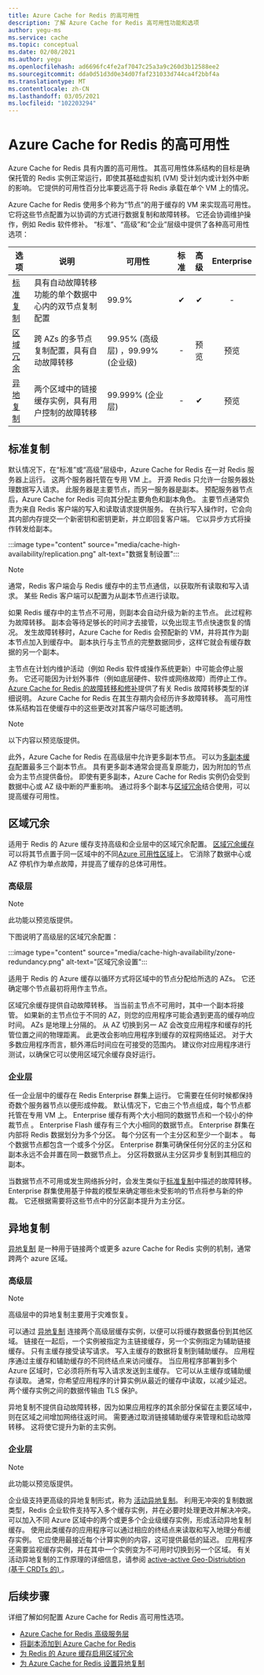 ```yaml
---
title: Azure Cache for Redis 的高可用性
description: 了解 Azure Cache for Redis 高可用性功能和选项
author: yegu-ms
ms.service: cache
ms.topic: conceptual
ms.date: 02/08/2021
ms.author: yegu
ms.openlocfilehash: ad6696fc4fe2af7047c25a3a9c260d3b12588ee2
ms.sourcegitcommit: dda0d51d3d0e34d07faf231033d744ca4f2bbf4a
ms.translationtype: MT
ms.contentlocale: zh-CN
ms.lasthandoff: 03/05/2021
ms.locfileid: "102203294"
---
```

# <a name="high-availability-for-azure-cache-for-redis"></a>Azure Cache for Redis 的高可用性

Azure Cache for Redis 具有内置的高可用性。 其高可用性体系结构的目标是确保托管的 Redis 实例正常运行，即使其基础虚拟机 (VM) 受计划内或计划外中断的影响。 它提供的可用性百分比率要远高于将 Redis 承载在单个 VM 上的情况。

Azure Cache for Redis 使用多个称为“节点”的用于缓存的 VM 来实现高可用性。 它将这些节点配置为以协调的方式进行数据复制和故障转移。 它还会协调维护操作，例如 Redis 软件修补。 “标准”、“高级”和“企业”层级中提供了各种高可用性选项：

| 选项 | 说明 | 可用性 | 标准 | 高级 | Enterprise |
| ------------------- | ------- | ------- | :------: | :---: | :---: |
| [标准复制](#standard-replication)| 具有自动故障转移功能的单个数据中心内的双节点复制配置 | 99.9% |✔|✔|-|
| [区域冗余](#zone-redundancy) | 跨 AZs 的多节点复制配置，具有自动故障转移 | 99.95% (高级层) ，99.99% (企业级)  |-|预览|预览|
| [异地复制](#geo-replication) | 两个区域中的链接缓存实例，具有用户控制的故障转移 | 99.999% (企业层)  |-|✔|预览|

## <a name="standard-replication"></a>标准复制

默认情况下，在“标准”或“高级”层级中，Azure Cache for Redis 在一对 Redis 服务器上运行。 这两个服务器托管在专用 VM 上。 开源 Redis 只允许一台服务器处理数据写入请求。 此服务器是主要节点，而另一服务器是副本。 预配服务器节点后，Azure Cache for Redis 可向其分配主要角色和副本角色。 主要节点通常负责为来自 Redis 客户端的写入和读取请求提供服务。 在执行写入操作时，它会向其内部内存提交一个新密钥和密钥更新，并立即回复客户端。 它以异步方式将操作转发给副本。

:::image type="content" source="media/cache-high-availability/replication.png" alt-text="数据复制设置":::
   
>[!NOTE]
>通常，Redis 客户端会与 Redis 缓存中的主节点通信，以获取所有读取和写入请求。 某些 Redis 客户端可以配置为从副本节点进行读取。
>
>

如果 Redis 缓存中的主节点不可用，则副本会自动升级为新的主节点。 此过程称为故障转移。 副本会等待足够长的时间才去接管，以免出现主节点快速恢复的情况。 发生故障转移时，Azure Cache for Redis 会预配新的 VM，并将其作为副本节点加入到缓存中。 副本执行与主节点的完整数据同步，这样它就会有缓存数据的另一个副本。

主节点在计划内维护活动（例如 Redis 软件或操作系统更新）中可能会停止服务。 它还可能因为计划外事件（例如底层硬件、软件或网络故障）而停止工作。 [Azure Cache for Redis 的故障转移和修补](cache-failover.md)提供了有关 Redis 故障转移类型的详细说明。 Azure Cache for Redis 在其生存期内会经历许多故障转移。 高可用性体系结构旨在使缓存中的这些更改对其客户端尽可能透明。

>[!NOTE]
>以下内容以预览版提供。
>
>

此外，Azure Cache for Redis 在高级层中允许更多副本节点。 可以为[多副本缓存](cache-how-to-multi-replicas.md)配置最多三个副本节点。 具有更多副本通常会提高复原能力，因为附加的节点会为主节点提供备份。 即使有更多副本，Azure Cache for Redis 实例仍会受到数据中心或 AZ 级中断的严重影响。 通过将多个副本与[区域冗余](#zone-redundancy)结合使用，可以提高缓存可用性。

## <a name="zone-redundancy"></a>区域冗余

适用于 Redis 的 Azure 缓存支持高级和企业层中的区域冗余配置。 [区域冗余缓存](cache-how-to-zone-redundancy.md)可以将其节点置于同一区域中的不同[Azure 可用性区域](../availability-zones/az-overview.md)上。 它消除了数据中心或 AZ 停机作为单点故障，并提高了缓存的总体可用性。

### <a name="premium-tier"></a>高级层

>[!NOTE]
>此功能以预览版提供。
>
>

下图说明了高级层的区域冗余配置：

:::image type="content" source="media/cache-high-availability/zone-redundancy.png" alt-text="区域冗余设置":::
   
适用于 Redis 的 Azure 缓存以循环方式将区域中的节点分配给所选的 AZs。 它还确定哪个节点最初将用作主节点。

区域冗余缓存提供自动故障转移。 当当前主节点不可用时，其中一个副本将接管。 如果新的主节点位于不同的 AZ，则您的应用程序可能会遇到更高的缓存响应时间。 AZs 是地理上分隔的。 从 AZ 切换到另一 AZ 会改变应用程序和缓存的托管位置之间的物理距离。 此更改会影响应用程序到缓存的双程网络延迟。 对于大多数应用程序而言，额外滞后时间应在可接受的范围内。 建议你对应用程序进行测试，以确保它可以使用区域冗余缓存良好运行。

### <a name="enterprise-tiers"></a>企业层

任一企业层中的缓存在 Redis Enterprise 群集上运行。 它需要在任何时候都保持奇数个服务器节点以便形成仲裁。 默认情况下，它由三个节点组成，每个节点都托管在专用 VM 上。 Enterprise 缓存有两个大小相同的数据节点和一个较小的仲裁节点 。 Enterprise Flash 缓存有三个大小相同的数据节点。 Enterprise 群集在内部将 Redis 数据划分为多个分区。 每个分区有一个主分区和至少一个副本 。 每个数据节点都包含一个或多个分区。 Enterprise 群集可确保任何分区的主分区和副本永远不会并置在同一数据节点上。 分区将数据从主分区异步复制到其相应的副本。

当数据节点不可用或发生网络拆分时，会发生类似于[标准复制](#standard-replication)中描述的故障转移。 Enterprise 群集使用基于仲裁的模型来确定哪些未受影响的节点将参与新的仲裁。 它还根据需要将这些节点中的分区副本提升为主分区。

## <a name="geo-replication"></a>异地复制

[异地复制](cache-how-to-geo-replication.md) 是一种用于链接两个或更多 azure Cache for Redis 实例的机制，通常跨两个 azure 区域。 

### <a name="premium-tier"></a>高级层

>[!NOTE]
>高级层中的异地复制主要用于灾难恢复。
>
>

可以通过 [异地复制](cache-how-to-geo-replication.md) 连接两个高级层缓存实例，以便可以将缓存数据备份到其他区域。 链接在一起后，一个实例被指定为主链接缓存，另一个实例指定为辅助链接缓存。 只有主缓存接受读写请求。 写入主缓存的数据将复制到辅助缓存。 应用程序通过主缓存和辅助缓存的不同终结点来访问缓存。 当应用程序部署到多个 Azure 区域时，它必须将所有写入请求发送到主缓存。 它可以从主缓存或辅助缓存读取。 通常，你希望应用程序的计算实例从最近的缓存中读取，以减少延迟。 两个缓存实例之间的数据传输由 TLS 保护。

异地复制不提供自动故障转移，因为如果应用程序的其余部分保留在主要区域中，则在区域之间增加网络往返时间。 需要通过取消链接辅助缓存来管理和启动故障转移。 这将使它提升为新的主实例。

### <a name="enterprise-tiers"></a>企业层

>[!NOTE]
>此功能以预览版提供。
>
>

企业级支持更高级的异地复制形式，称为 [活动异地复制](cache-how-to-active-geo-replication.md)。 利用无冲突的复制数据类型，Redis 企业软件支持写入多个缓存实例，并在必要时处理更改并解决冲突。 可以加入不同 Azure 区域中的两个或更多个企业级缓存实例，形成活动异地复制缓存。 使用此类缓存的应用程序可以通过相应的终结点来读取和写入地理分布缓存实例。 它应使用最接近每个计算实例的内容，这可提供最低的延迟。 应用程序还需要监视缓存实例，并在其中一个实例变为不可用时切换到另一个区域。 有关活动异地复制的工作原理的详细信息，请参阅 [active-active Geo-Distriubtion (基于 CRDTs 的) ](https://redislabs.com/redis-enterprise/technology/active-active-geo-distribution/)。

## <a name="next-steps"></a>后续步骤

详细了解如何配置 Azure Cache for Redis 高可用性选项。

* [Azure Cache for Redis 高级服务层](cache-overview.md#service-tiers)
* [将副本添加到 Azure Cache for Redis](cache-how-to-multi-replicas.md)
* [为 Redis 的 Azure 缓存启用区域冗余](cache-how-to-zone-redundancy.md)
* [为 Azure Cache for Redis 设置异地复制](cache-how-to-geo-replication.md)

